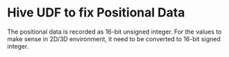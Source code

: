 # Hive UDF to fix Positional Data
The positional data is recorded as 16-bit unsigned integer. For the values to make sense in 2D/3D environment, it need to be converted to 16-bit signed integer. 
